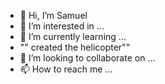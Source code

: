 - 👋 Hi, I’m Samuel
- 👀 I’m interested in ...
- 🌱 I’m currently learning ...
- "" created the helicopter""
- 💞️ I’m looking to collaborate on ...
- 📫 How to reach me ...

<!---
Samuelgit123/Samuelgit123 is a ✨ special ✨ repository because its `README.md` (this file) appears on your GitHub profile.
You can click the Preview link to take a look at your changes.
--->
